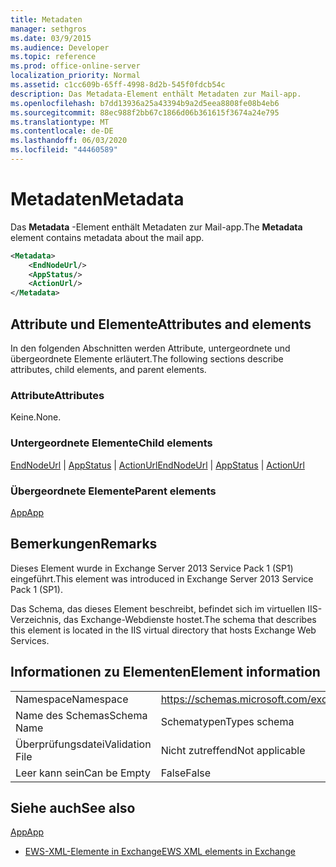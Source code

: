 ```yaml
---
title: Metadaten
manager: sethgros
ms.date: 03/9/2015
ms.audience: Developer
ms.topic: reference
ms.prod: office-online-server
localization_priority: Normal
ms.assetid: c1cc609b-65ff-4998-8d2b-545f0fdcb54c
description: Das Metadata-Element enthält Metadaten zur Mail-app.
ms.openlocfilehash: b7dd13936a25a43394b9a2d5eea8808fe08b4eb6
ms.sourcegitcommit: 88ec988f2bb67c1866d06b361615f3674a24e795
ms.translationtype: MT
ms.contentlocale: de-DE
ms.lasthandoff: 06/03/2020
ms.locfileid: "44460589"
---
```

# <a name="metadata"></a><span data-ttu-id="ee731-103">Metadaten</span><span class="sxs-lookup"><span data-stu-id="ee731-103">Metadata</span></span>

<span data-ttu-id="ee731-104">Das **Metadata** -Element enthält Metadaten zur Mail-app.</span><span class="sxs-lookup"><span data-stu-id="ee731-104">The **Metadata** element contains metadata about the mail app.</span></span> 
  
```XML
<Metadata>
    <EndNodeUrl/>
    <AppStatus/>
    <ActionUrl/>
</Metadata>
```

## <a name="attributes-and-elements"></a><span data-ttu-id="ee731-105">Attribute und Elemente</span><span class="sxs-lookup"><span data-stu-id="ee731-105">Attributes and elements</span></span>

<span data-ttu-id="ee731-106">In den folgenden Abschnitten werden Attribute, untergeordnete und übergeordnete Elemente erläutert.</span><span class="sxs-lookup"><span data-stu-id="ee731-106">The following sections describe attributes, child elements, and parent elements.</span></span>
  
### <a name="attributes"></a><span data-ttu-id="ee731-107">Attribute</span><span class="sxs-lookup"><span data-stu-id="ee731-107">Attributes</span></span>

<span data-ttu-id="ee731-108">Keine.</span><span class="sxs-lookup"><span data-stu-id="ee731-108">None.</span></span>
  
### <a name="child-elements"></a><span data-ttu-id="ee731-109">Untergeordnete Elemente</span><span class="sxs-lookup"><span data-stu-id="ee731-109">Child elements</span></span>

<span data-ttu-id="ee731-110">[EndNodeUrl](endnodeurl.md)  |  [AppStatus](appstatus-ex15websvcsotherref.md)  |  [ActionUrl](actionurl.md)</span><span class="sxs-lookup"><span data-stu-id="ee731-110">[EndNodeUrl](endnodeurl.md) | [AppStatus](appstatus-ex15websvcsotherref.md) | [ActionUrl](actionurl.md)</span></span>
  
### <a name="parent-elements"></a><span data-ttu-id="ee731-111">Übergeordnete Elemente</span><span class="sxs-lookup"><span data-stu-id="ee731-111">Parent elements</span></span>

[<span data-ttu-id="ee731-112">App</span><span class="sxs-lookup"><span data-stu-id="ee731-112">App</span></span>](app.md)
  
## <a name="remarks"></a><span data-ttu-id="ee731-113">Bemerkungen</span><span class="sxs-lookup"><span data-stu-id="ee731-113">Remarks</span></span>

<span data-ttu-id="ee731-114">Dieses Element wurde in Exchange Server 2013 Service Pack 1 (SP1) eingeführt.</span><span class="sxs-lookup"><span data-stu-id="ee731-114">This element was introduced in Exchange Server 2013 Service Pack 1 (SP1).</span></span>
  
<span data-ttu-id="ee731-115">Das Schema, das dieses Element beschreibt, befindet sich im virtuellen IIS-Verzeichnis, das Exchange-Webdienste hostet.</span><span class="sxs-lookup"><span data-stu-id="ee731-115">The schema that describes this element is located in the IIS virtual directory that hosts Exchange Web Services.</span></span>
  
## <a name="element-information"></a><span data-ttu-id="ee731-116">Informationen zu Elementen</span><span class="sxs-lookup"><span data-stu-id="ee731-116">Element information</span></span>

|||
|:-----|:-----|
|<span data-ttu-id="ee731-117">Namespace</span><span class="sxs-lookup"><span data-stu-id="ee731-117">Namespace</span></span>  <br/> | https://schemas.microsoft.com/exchange/services/2006/types  <br/> |
|<span data-ttu-id="ee731-118">Name des Schemas</span><span class="sxs-lookup"><span data-stu-id="ee731-118">Schema Name</span></span>  <br/> |<span data-ttu-id="ee731-119">Schematypen</span><span class="sxs-lookup"><span data-stu-id="ee731-119">Types schema</span></span>  <br/> |
|<span data-ttu-id="ee731-120">Überprüfungsdatei</span><span class="sxs-lookup"><span data-stu-id="ee731-120">Validation File</span></span>  <br/> |<span data-ttu-id="ee731-121">Nicht zutreffend</span><span class="sxs-lookup"><span data-stu-id="ee731-121">Not applicable</span></span>  <br/> |
|<span data-ttu-id="ee731-122">Leer kann sein</span><span class="sxs-lookup"><span data-stu-id="ee731-122">Can be Empty</span></span>  <br/> |<span data-ttu-id="ee731-123">False</span><span class="sxs-lookup"><span data-stu-id="ee731-123">False</span></span>  <br/> |
   
## <a name="see-also"></a><span data-ttu-id="ee731-124">Siehe auch</span><span class="sxs-lookup"><span data-stu-id="ee731-124">See also</span></span>



[<span data-ttu-id="ee731-125">App</span><span class="sxs-lookup"><span data-stu-id="ee731-125">App</span></span>](app.md)


- [<span data-ttu-id="ee731-126">EWS-XML-Elemente in Exchange</span><span class="sxs-lookup"><span data-stu-id="ee731-126">EWS XML elements in Exchange</span></span>](ews-xml-elements-in-exchange.md)


